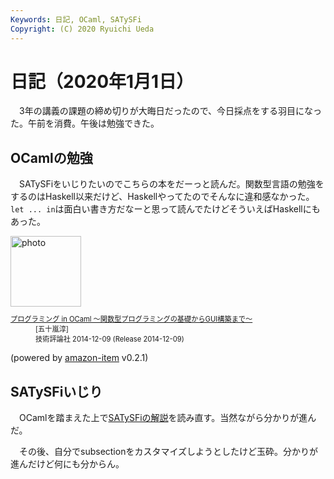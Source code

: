 ```yaml
---
Keywords: 日記, OCaml, SATySFi
Copyright: (C) 2020 Ryuichi Ueda
---
```


# 日記（2020年1月1日） 

　3年の講義の課題の締め切りが大晦日だったので、今日採点をする羽目になった。午前を消費。午後は勉強できた。

## OCamlの勉強

　SATySFiをいじりたいのでこちらの本をだーっと読んだ。関数型言語の勉強をするのはHaskell以来だけど、Haskellやってたのでそんなに違和感なかった。`let ... in`は面白い書き方だなーと思って読んでたけどそういえばHaskellにもあった。 

<div class="card">
  <div class="row no-gutters">
    <div class="col-md-2">
      <a class="item url" href="https://www.amazon.co.jp/exec/obidos/ASIN/B00QRPI1AS/ryuichiueda-22"><img src="https://images-fe.ssl-images-amazon.com/images/I/514UAD1nKsL._SL160_.jpg" width="113" alt="photo"></a>
    </div>
    <div class="col-md-10">
      <div class="card-body">
        <dl class="fn" style="font-size:80%">
          <dt><a href="https://www.amazon.co.jp/exec/obidos/ASIN/B00QRPI1AS/ryuichiueda-22">プログラミング in OCaml 〜関数型プログラミングの基礎からGUI構築まで〜</a></dt>
          <dd>[五十嵐淳]</dd>
          <dd>技術評論社 2014-12-09 (Release 2014-12-09)</dd>
        </dl>
        <p class="powered-by" >(powered by <a href="https://github.com/spiegel-im-spiegel/amazon-item" >amazon-item</a> v0.2.1)</p>
      </div>
    </div>
  </div>
</div>

## SATySFiいじり

　OCamlを踏まえた上で[SATySFiの解説](https://github.com/gfngfn/SATySFi/wiki/The-SATySFi%E2%80%8Bbook-Web%E5%85%AC%E9%96%8B%E7%89%88-%E7%AC%AC1%E7%89%88)を読み直す。当然ながら分かりが進んだ。

　その後、自分でsubsectionをカスタマイズしようとしたけど玉砕。分かりが進んだけど何にも分からん。
